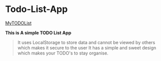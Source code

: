 # Todo-List-App

[MyTODOList]("https://www.todoapp.gq")

**This is A simple TODO List App**
>It uses LocalStorage to store data and cannot be viewed by others which makes it secure to the user
>It has a simple and sweet design which makes your TODO's to stay organise.
